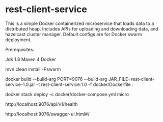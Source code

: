 # rest-client-service

This is a simple Docker containerized microservice that loads data to a distributed heap. 
Includes APIs for uploading and downloading data, and hazelcast cluster manager.
Default configs are for Docker swarm deployment.

Prerequisites:

Jdk 1.8
Maven 4
Docker

mvn clean install -Pswarm

docker build --build-arg PORT=9076 --build-arg JAR_FILE=rest-client-service-1.0.jar -t rest-client-service:1.0 -f docker/Dockerfile .

docker stack deploy -c docker/docker-compose.yml micro

http://localhost:9076/api/v1/health

http://localhost:9076/swagger-ui.html#/


